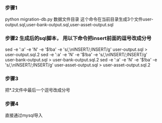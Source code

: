 ### 步骤1
python migration-db.py 数据文件目录
这个命令在当前目录生成3个文件user-output.sql,user-bank-output.sql,user-asset-output.sql

### 步骤2 生成后的sql脚本， 用以下命令把insert前面的逗号改成分号
sed -e ':a' -e 'N' -e '$!ba' -e 's/,\nINSERT/;INSERT/g' user-output.sql > user-output.sql.2
sed -e ':a' -e 'N' -e '$!ba' -e 's/,\nINSERT/;INSERT/g' user-bank-output.sql > user-bank-output.sql.2
sed -e ':a' -e 'N' -e '$!ba' -e 's/,\nINSERT/;INSERT/g' user-asset-output.sql > user-asset-output.sql.2

### 步骤3

把*.2文件中最后一个逗号改成分号

### 步骤4

直接通过mysql导入